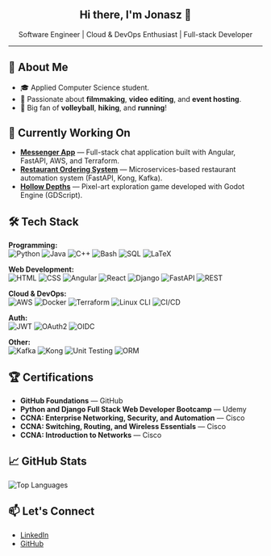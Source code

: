 <h2 align="center">Hi there, I'm Jonasz 👋</h2>

<p align="center">
  Software Engineer | Cloud & DevOps Enthusiast | Full-stack Developer
</p>

---

## 🚀 About Me
- 🎓 Applied Computer Science student.
- 🎥 Passionate about **filmmaking**, **video editing**, and **event hosting**.
- 🏐 Big fan of **volleyball**, **hiking**, and **running**!

## 🔭 Currently Working On
- [**Messenger App**](https://github.com/jonasz-lazar-pwr/messenger-app/) — Full-stack chat application built with Angular, FastAPI, AWS, and Terraform.
- [**Restaurant Ordering System**](https://github.com/jonasz-lazar-pwr/isi-project/) — Microservices-based restaurant automation system (FastAPI, Kong, Kafka).
- [**Hollow Depths**](https://github.com/jonasz-lazar-pwr/hollow-depths-game/) — Pixel-art exploration game developed with Godot Engine (GDScript).

## 🛠️ Tech Stack
**Programming:**  
![Python](https://img.shields.io/badge/Python-3670A0?style=flat&logo=python&logoColor=fff)
![Java](https://img.shields.io/badge/Java-ED8B00?style=flat&logo=java&logoColor=fff)
![C++](https://img.shields.io/badge/C++-00599C?style=flat&logo=c%2b%2b&logoColor=fff)
![Bash](https://img.shields.io/badge/Bash-4EAA25?style=flat&logo=gnu-bash&logoColor=fff)
![SQL](https://img.shields.io/badge/SQL-4479A1?style=flat&logo=postgresql&logoColor=fff)
![LaTeX](https://img.shields.io/badge/LaTeX-008080?style=flat&logo=latex&logoColor=fff)

**Web Development:**  
![HTML](https://img.shields.io/badge/HTML5-E34F26?style=flat&logo=html5&logoColor=fff)
![CSS](https://img.shields.io/badge/CSS3-1572B6?style=flat&logo=css3&logoColor=fff)
![Angular](https://img.shields.io/badge/Angular-DD0031?style=flat&logo=angular&logoColor=fff)
![React](https://img.shields.io/badge/React-61DAFB?style=flat&logo=react&logoColor=000)
![Django](https://img.shields.io/badge/Django-092E20?style=flat&logo=django&logoColor=fff)
![FastAPI](https://img.shields.io/badge/FastAPI-009688?style=flat&logo=fastapi&logoColor=fff)
![REST](https://img.shields.io/badge/REST-000000?style=flat&logo=rest&logoColor=fff)

**Cloud & DevOps:**  
![AWS](https://img.shields.io/badge/AWS-232F3E?style=flat&logo=amazonaws&logoColor=fff)
![Docker](https://img.shields.io/badge/Docker-2496ED?style=flat&logo=docker&logoColor=fff)
![Terraform](https://img.shields.io/badge/Terraform-7B42BC?style=flat&logo=terraform&logoColor=fff)
![Linux CLI](https://img.shields.io/badge/Linux-000000?style=flat&logo=linux&logoColor=fff)
![CI/CD](https://img.shields.io/badge/CI/CD-4285F4?style=flat&logo=googlecloud&logoColor=fff)

**Auth:**  
![JWT](https://img.shields.io/badge/JWT-000000?style=flat&logo=jsonwebtokens&logoColor=fff)
![OAuth2](https://img.shields.io/badge/OAuth%202.0-0052CC?style=flat&logo=atlassian&logoColor=fff)
![OIDC](https://img.shields.io/badge/OpenID%20Connect-352C63?style=flat&logo=openstack&logoColor=fff)

**Other:**  
![Kafka](https://img.shields.io/badge/Apache%20Kafka-231F20?style=flat&logo=apachekafka&logoColor=fff)
![Kong](https://img.shields.io/badge/Kong-003459?style=flat&logo=kong&logoColor=fff)
![Unit Testing](https://img.shields.io/badge/Unit%20Testing-6DB33F?style=flat&logo=pytest&logoColor=fff)
![ORM](https://img.shields.io/badge/ORM-4479A1?style=flat&logo=postgresql&logoColor=fff)

## 🏆 Certifications
- **GitHub Foundations** — GitHub
- **Python and Django Full Stack Web Developer Bootcamp** — Udemy
- **CCNA: Enterprise Networking, Security, and Automation** — Cisco
- **CCNA: Switching, Routing, and Wireless Essentials** — Cisco
- **CCNA: Introduction to Networks** — Cisco

## 📈 GitHub Stats
<p align="left">
  <img src="https://github-readme-stats.vercel.app/api/top-langs/?username=jonasz-lazar-pwr&layout=compact&theme=github_dark" alt="Top Languages" />
</p>

## 📫 Let's Connect
- [LinkedIn](https://www.linkedin.com/in/jonasz-lazar/)  
- [GitHub](https://github.com/jonasz-lazar-pwr)
